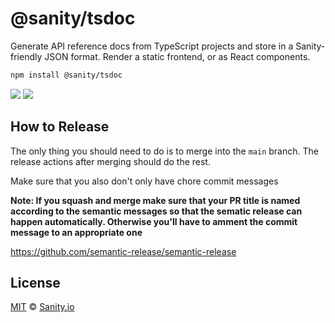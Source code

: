 # @sanity/tsdoc

Generate API reference docs from TypeScript projects and store in a Sanity-friendly JSON format. Render a static frontend, or as React components.

```sh
npm install @sanity/tsdoc
```

[![](https://img.shields.io/npm/v/@sanity/tsdoc?style=flat)](https://www.npmjs.com/package/@sanity/tsdoc)
[![](https://img.shields.io/npm/l/@sanity/tsdoc.svg?style=flat)](LICENSE)

## How to Release

The only thing you should need to do is to merge into the `main` branch.
The release actions after merging should do the rest.

Make sure that you also don't only have chore commit messages

**Note: If you squash and merge make sure that your PR title is named according to the semantic messages so that the sematic release can happen automatically. Otherwise you'll have to amment the commit message to an appropriate one**

https://github.com/semantic-release/semantic-release

## License

[MIT](https://github.com/sanity-io/tsdoc/blob/main/LICENSE) © [Sanity.io](https://www.sanity.io/)
